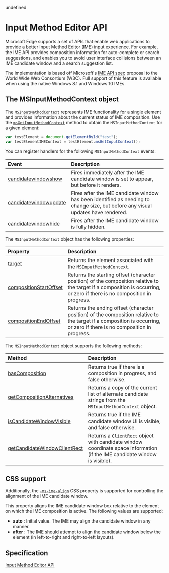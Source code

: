undefined
# Input Method Editor API


Microsoft Edge supports a set of APIs that enable web applications to provide a better Input Method Editor (IME) input experience. For example, the IME API provides composition information for auto-complete or search suggestions, and enables you to avoid user interface collisions between an IME candidate window and a search suggestion list.

The implementation is based off Microsoft's [IME API spec](https://www.w3.org/TR/ime-api/) proposal to the World Wide Web Consortium (W3C). Full support of this feature is available when using the native Windows 8.1 and Windows 10 IMEs.


## The MSInputMethodContext object

The [`MSInputMethodContext`](https://msdn.microsoft.com/library/Dn433247) represents IME functionality for a single element and provides information about the current status of IME composition. Use the [`msGetInputMethodContext`](https://msdn.microsoft.com/library/Dn433245) method to obtain the `MSInputMethodContext` for a given element:

```javascript
var testElement = document.getElementById("test");
var testElementIMEContext = testElement.msGetInputContext();
```

You can register handlers for the following `MSInputMethodContext` events:

Event | Description
:------ | :--------
[candidatewindowshow](https://msdn.microsoft.com/library/Dn433247) | Fires immediately after the IME candidate window is set to appear, but before it renders.
[candidatewindowupdate](https://msdn.microsoft.com/library/Dn433247) | Fires after the IME candidate window has been identified as needing to change size, but before any visual updates have rendered.
[candidatewindowhide](https://msdn.microsoft.com/library/Dn433247) | Fires after the IME candidate window is fully hidden.


The `MSInputMethodContext` object has the following properties:

Property | Description
:-------- | :---------
[target](https://msdn.microsoft.com/library/Dn433247) | Returns the element associated with the `MSInputMethodContext`.
[compositionStartOffset](https://msdn.microsoft.com/library/Dn433247) | Returns the starting offset (character position) of the composition relative to the target if a composition is occurring, or zero if there is no composition in progress.
[compositionEndOffset](https://msdn.microsoft.com/library/Dn433247) | Returns the ending offset (character position) of the composition relative to the target if a composition is occurring, or zero if there is no composition in progress.



The `MSInputMethodContext` object supports the following methods:

Method | Description
:------- | :------------
[hasComposition](https://msdn.microsoft.com/library/Dn433247) | Returns true if there is a composition in progress, and false otherwise.
[getCompositionAlternatives](https://msdn.microsoft.com/library/Dn433247) | Returns a copy of the current list of alternate candidate strings from the `MSInputMethodContext` object.
[isCandidateWindowVisible](https://msdn.microsoft.com/library/Dn433247) | Returns true if the IME candidate window UI is visible, and false otherwise.
[getCandidateWindowClientRect](https://msdn.microsoft.com/library/Dn433247) | Returns a [`ClientRect`](https://msdn.microsoft.com/library/Hh826029) object with candidate window coordinate space information (if the IME candidate window is visible).


## CSS support

Additionally, the [`-ms-ime-align`](https://msdn.microsoft.com/library/Dn433242) CSS property is supported for controlling the alignment of the IME candidate window. 

This property aligns the IME candidate window box relative to the element on which the IME composition is active. The following values are supported:
* **auto** : Initial value. The IME may align the candidate window in any manner.
* **after** : The IME should attempt to align the candidate window below the element (in left-to-right and right-to-left layouts).







## Specification

[Input Method Editor API](https://www.w3.org/TR/ime-api/)
